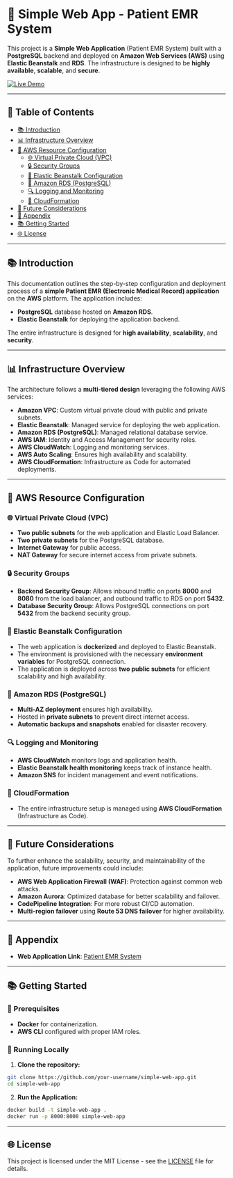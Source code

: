 # 🚀 Simple Web App - Patient EMR System

This project is a **Simple Web Application** (Patient EMR System) built with a **PostgreSQL** backend and deployed on **Amazon Web Services (AWS)** using **Elastic Beanstalk** and **RDS**. The infrastructure is designed to be **highly available**, **scalable**, and **secure**.

[![Live Demo](http://img.shields.io/badge/Live-Demo-blue)](https://simple-web-app1.us-east-1.elasticbeanstalk.com/patients/)

---

## 📄 Table of Contents
- [📚 Introduction](#-introduction)
- [📊 Infrastructure Overview](#-infrastructure-overview)
- [🚀 AWS Resource Configuration](#-aws-resource-configuration)
  - [🌐 Virtual Private Cloud (VPC)](#-virtual-private-cloud-vpc)
  - [🔒 Security Groups](#-security-groups)
  - [🚀 Elastic Beanstalk Configuration](#-elastic-beanstalk-configuration)
  - [📂 Amazon RDS (PostgreSQL)](#-amazon-rds-postgresql)
  - [🔍 Logging and Monitoring](#-logging-and-monitoring)
  - [📑 CloudFormation](#-cloudformation)
- [🚀 Future Considerations](#-future-considerations)
- [📅 Appendix](#-appendix)
- [📚 Getting Started](#-getting-started)
- [🌐 License](#-license)

---

## 📚 Introduction
This documentation outlines the step-by-step configuration and deployment process of a **simple Patient EMR (Electronic Medical Record) application** on the **AWS** platform. The application includes:

- **PostgreSQL** database hosted on **Amazon RDS**.
- **Elastic Beanstalk** for deploying the application backend.

The entire infrastructure is designed for **high availability**, **scalability**, and **security**.

---

## 📊 Infrastructure Overview
The architecture follows a **multi-tiered design** leveraging the following AWS services:

- **Amazon VPC**: Custom virtual private cloud with public and private subnets.
- **Elastic Beanstalk**: Managed service for deploying the web application.
- **Amazon RDS (PostgreSQL)**: Managed relational database service.
- **AWS IAM**: Identity and Access Management for security roles.
- **AWS CloudWatch**: Logging and monitoring services.
- **AWS Auto Scaling**: Ensures high availability and scalability.
- **AWS CloudFormation**: Infrastructure as Code for automated deployments.

---

## 🚀 AWS Resource Configuration

### 🌐 Virtual Private Cloud (VPC)
- **Two public subnets** for the web application and Elastic Load Balancer.
- **Two private subnets** for the PostgreSQL database.
- **Internet Gateway** for public access.
- **NAT Gateway** for secure internet access from private subnets.

### 🔒 Security Groups
- **Backend Security Group**: Allows inbound traffic on ports **8000** and **8080** from the load balancer, and outbound traffic to RDS on port **5432**.
- **Database Security Group**: Allows PostgreSQL connections on port **5432** from the backend security group.

### 🚀 Elastic Beanstalk Configuration
- The web application is **dockerized** and deployed to Elastic Beanstalk.
- The environment is provisioned with the necessary **environment variables** for PostgreSQL connection.
- The application is deployed across **two public subnets** for efficient scalability and high availability.

### 📂 Amazon RDS (PostgreSQL)
- **Multi-AZ deployment** ensures high availability.
- Hosted in **private subnets** to prevent direct internet access.
- **Automatic backups and snapshots** enabled for disaster recovery.

### 🔍 Logging and Monitoring
- **AWS CloudWatch** monitors logs and application health.
- **Elastic Beanstalk health monitoring** keeps track of instance health.
- **Amazon SNS** for incident management and event notifications.

### 📑 CloudFormation
- The entire infrastructure setup is managed using **AWS CloudFormation** (Infrastructure as Code).

---

## 🚀 Future Considerations

To further enhance the scalability, security, and maintainability of the application, future improvements could include:

- **AWS Web Application Firewall (WAF)**: Protection against common web attacks.
- **Amazon Aurora**: Optimized database for better scalability and failover.
- **CodePipeline Integration**: For more robust CI/CD automation.
- **Multi-region failover** using **Route 53 DNS failover** for higher availability.

---

## 📅 Appendix

- **Web Application Link**: [Patient EMR System](https://simple-web-app1.us-east-1.elasticbeanstalk.com/patients/)

---

## 📚 Getting Started

### 📅 Prerequisites
- **Docker** for containerization.
- **AWS CLI** configured with proper IAM roles.

### 🔄 Running Locally

1. **Clone the repository:**
```bash
git clone https://github.com/your-username/simple-web-app.git
cd simple-web-app
```

2. **Run the Application:**
```bash
docker build -t simple-web-app .
docker run -p 8000:8000 simple-web-app
```

---

## 🌐 License
This project is licensed under the MIT License - see the [LICENSE](LICENSE) file for details.


